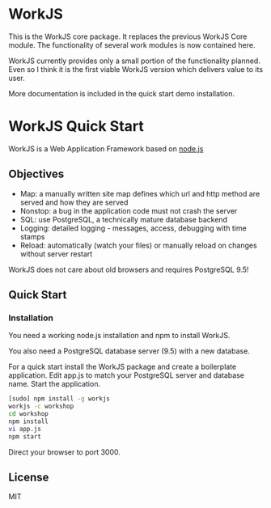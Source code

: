# WorkJS

This is the WorkJS core package.
It replaces the previous WorkJS Core module.
The functionality of several work modules is now contained here.

WorkJS currently provides only a small portion of the functionality planned.
Even so I think it is the first viable WorkJS version which delivers value to its user.

More documentation is included in the quick start demo installation.

# WorkJS Quick Start

WorkJS is a Web Application Framework based on [node.js](https://nodejs.org/)

## Objectives

* Map: a manually written site map defines which url and http method are served and how they are served
* Nonstop: a bug in the application code must not crash the server
* SQL: use PostgreSQL, a technically mature database backend
* Logging: detailed logging - messages, access, debugging with time stamps
* Reload: automatically (watch your files) or manually reload on changes without server restart

WorkJS does not care about old browsers and requires PostgreSQL 9.5!

## Quick Start

### Installation

You need a working node.js installation and npm to install WorkJS.

You also need a PostgreSQL database server (9.5) with a new database.

For a quick start install the WorkJS package and create a boilerplate application.
Edit app.js to match your PostgreSQL server and database name.
Start the application.

~~~bash
[sudo] npm install -g workjs
workjs -c workshop
cd workshop
npm install
vi app.js
npm start
~~~

Direct your browser to port 3000.

## License
MIT
